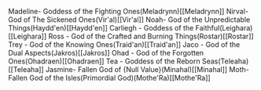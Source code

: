 Madeline- Goddess of the Fighting Ones(Meladrynn)[[Meladrynn]]
Nirval- God of The Sickened Ones(Vir'al)[[Vir'al]]
Noah- God of the Unpredictable Things(Haydd'en)[[Haydd'en]]
Carliegh - Goddess of the Faithful(Leighara)[[Leighara]]
Ross - God of the Crafted and Burning Things(Rostar)[[Rostar]]
Trey - God of the Knowing Ones(Traid'an)[[Traid'an]]
Jaco - God of the Dual Aspects(Jakros)[[Jakros]]
Ohad - God of the Forgotten Ones(Ohadraen)[[Ohadraen]]
Tea - Goddess of the Reborn Seas(Teleaha)[[Teleaha]]
Jasmine- Fallen God of {Null Value}(Minahal)[[Minahal]]
Moth- Fallen God of the Isles(Primordial God)(Mothe'Ra)[[Mothe'Ra]]